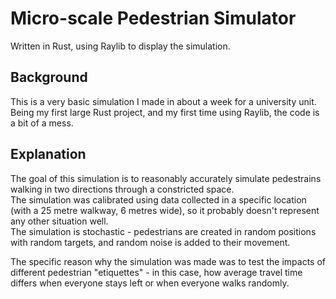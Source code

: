 # Micro-scale Pedestrian Simulator
Written in Rust, using Raylib to display the simulation.

## Background
This is a very basic simulation I made in about a week for a university unit.  
Being my first large Rust project, and my first time using Raylib, the code is a bit of a mess.

## Explanation
The goal of this simulation is to reasonably accurately simulate pedestrains walking in two directions through a constricted space.  
The simulation was calibrated using data collected in a specific location (with a 25 metre walkway, 6 metres wide), so it probably doesn't represent any other situation well.  
The simulation is stochastic - pedestrians are created in random positions with random targets, and random noise is added to their movement.

The specific reason why the simulation was made was to test the impacts of different pedestrian "etiquettes" - in this case, how average travel time differs when everyone stays left or when everyone walks randomly.

